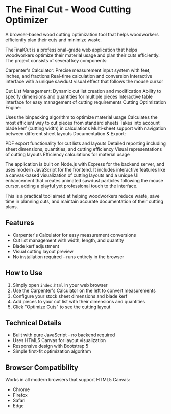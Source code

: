 # The Final Cut - Wood Cutting Optimizer

A browser-based wood cutting optimization tool that helps woodworkers efficiently plan their cuts and minimize waste.

TheFinalCut is a professional-grade web application that helps woodworkers optimize their material usage and plan their cuts efficiently. The project consists of several key components:

Carpenter's Calculator:
Precise measurement input system with feet, inches, and fractions
Real-time calculation and conversion
Interactive interface with a unique sawdust visual effect that follows the mouse cursor

Cut List Management:
Dynamic cut list creation and modification
Ability to specify dimensions and quantities for multiple pieces
Interactive table interface for easy management of cutting requirements
Cutting Optimization Engine:

Uses the binpacking algorithm to optimize material usage
Calculates the most efficient way to cut pieces from standard sheets
Takes into account blade kerf (cutting width) in calculations
Multi-sheet support with navigation between different sheet layouts
Documentation & Export:

PDF export functionality for cut lists and layouts
Detailed reporting including sheet dimensions, quantities, and cutting efficiency
Visual representations of cutting layouts
Efficiency calculations for material usage

The application is built on Node.js with Express for the backend server, and uses modern JavaScript for the frontend. It includes interactive features like a canvas-based visualization of cutting layouts and a unique UI enhancement that creates animated sawdust particles following the mouse cursor, adding a playful yet professional touch to the interface.

This is a practical tool aimed at helping woodworkers reduce waste, save time in planning cuts, and maintain accurate documentation of their cutting plans.


## Features

- Carpenter's Calculator for easy measurement conversions
- Cut list management with width, length, and quantity
- Blade kerf adjustment
- Visual cutting layout preview
- No installation required - runs entirely in the browser

## How to Use

1. Simply open `index.html` in your web browser
2. Use the Carpenter's Calculator on the left to convert measurements
3. Configure your stock sheet dimensions and blade kerf
4. Add pieces to your cut list with their dimensions and quantities
5. Click "Optimize Cuts" to see the cutting layout

## Technical Details

- Built with pure JavaScript - no backend required
- Uses HTML5 Canvas for layout visualization
- Responsive design with Bootstrap 5
- Simple first-fit optimization algorithm

## Browser Compatibility

Works in all modern browsers that support HTML5 Canvas:
- Chrome
- Firefox
- Safari
- Edge
